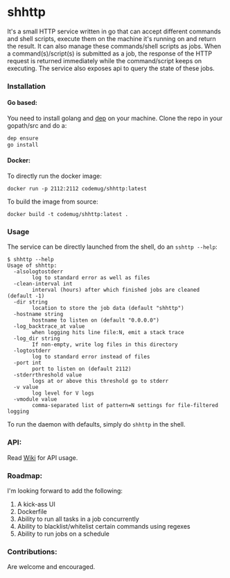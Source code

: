 # shhttp

It's a small HTTP service written in go that can accept different commands and shell scripts, execute them on the machine it's running on and return the result. It can also manage these commands/shell scripts as jobs. When a command(s)/script(s) is submitted as a job, the response of the HTTP request is returned immediately while the command/script keeps on executing. The service also exposes api to query the state of these jobs. 


### Installation


#### Go based:

You need to install golang and [dep](https://github.com/golang/dep) on your machine. Clone the repo in your gopath/src and do a:
```sh
dep ensure
go install
```

#### Docker:

To directly run the docker image:

```
docker run -p 2112:2112 codemug/shhttp:latest
```

To build the image from source:

```
docker build -t codemug/shhttp:latest .
```

### Usage

The service can be directly launched from the shell, do an `sshttp --help`:

```
$ shhttp --help
Usage of shhttp:
  -alsologtostderr
    	log to standard error as well as files
  -clean-interval int
    	interval (hours) after which finished jobs are cleaned (default -1)
  -dir string
    	location to store the job data (default "shhttp")
  -hostname string
    	hostname to listen on (default "0.0.0.0")
  -log_backtrace_at value
    	when logging hits line file:N, emit a stack trace
  -log_dir string
    	If non-empty, write log files in this directory
  -logtostderr
    	log to standard error instead of files
  -port int
    	port to listen on (default 2112)
  -stderrthreshold value
    	logs at or above this threshold go to stderr
  -v value
    	log level for V logs
  -vmodule value
    	comma-separated list of pattern=N settings for file-filtered logging
```
To run the daemon with defaults, simply do `shhttp`  in the shell. 


### API: 

Read [Wiki](https://github.com/codemug/shhttp/wiki) for API usage.

### Roadmap:

I'm looking forward to add the following:
1. A kick-ass UI
2. Dockerfile
3. Ability to run all tasks in a job concurrently
4. Ability to blacklist/whitelist certain commands using regexes
5. Ability to run jobs on a schedule

### Contributions:

Are welcome and encouraged.
